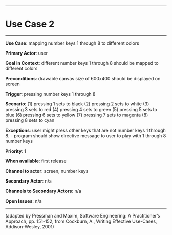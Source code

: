 
<hr>

# Use Case 2

<hr>

**Use Case**: mapping number keys 1 through 8 to different colors

**Primary Actor**: user

**Goal in Context**: different number keys 1 through 8 should be mapped to different colors

**Preconditions**: drawable canvas size of 600x400 should be displayed on screen

**Trigger**: pressing number keys 1 through 8
  
**Scenario**: (1) pressing 1 sets to black (2) pressing 2 sets to white (3) pressing 3 sets to red (4) pressing 4 sets to green (5) pressing 5 sets to blue (6) pressing 6 sets to yellow (7) pressing 7 sets to magenta (8) pressing 8 sets to cyan
 
**Exceptions**: user might press other keys that are not number keys 1 through 8. - program should show directive message to user to play with 1 through 8 number keys

**Priority**: 1

**When available**: first release

**Channel to actor**: screen, number keys

**Secondary Actor**: n/a

**Channels to Secondary Actors**: n/a

**Open Issues**: n/a

<hr>



(adapted by Pressman and Maxim, Software Engineering: A Practitioner’s Approach, pp. 151-152, from Cockburn,
A., Writing Effective Use-Cases, Addison-Wesley, 2001)
